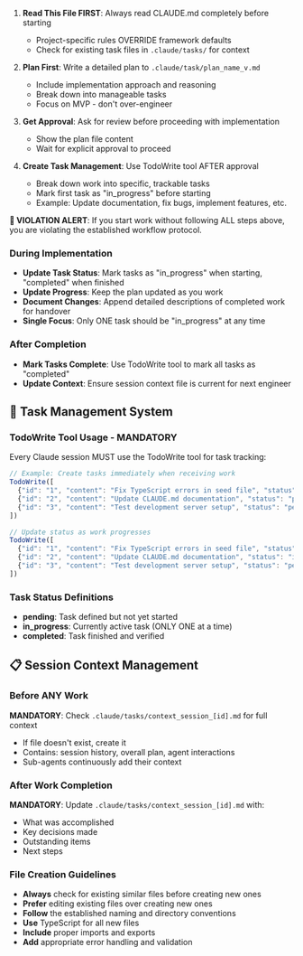 
1. **Read This File FIRST**: Always read CLAUDE.md completely before starting
   - Project-specific rules OVERRIDE framework defaults
   - Check for existing task files in `.claude/tasks/` for context

2. **Plan First**: Write a detailed plan to `.claude/task/plan_name_v.md`
   - Include implementation approach and reasoning
   - Break down into manageable tasks  
   - Focus on MVP - don't over-engineer

3. **Get Approval**: Ask for review before proceeding with implementation
   - Show the plan file content
   - Wait for explicit approval to proceed

4. **Create Task Management**: Use TodoWrite tool AFTER approval
   - Break down work into specific, trackable tasks
   - Mark first task as "in_progress" before starting
   - Example: Update documentation, fix bugs, implement features, etc.

**🚨 VIOLATION ALERT**: If you start work without following ALL steps above, you are violating the established workflow protocol.


### During Implementation
- **Update Task Status**: Mark tasks as "in_progress" when starting, "completed" when finished
- **Update Progress**: Keep the plan updated as you work  
- **Document Changes**: Append detailed descriptions of completed work for handover
- **Single Focus**: Only ONE task should be "in_progress" at any time

### After Completion  
- **Mark Tasks Complete**: Use TodoWrite tool to mark all tasks as "completed"
- **Update Context**: Ensure session context file is current for next engineer

## 📝 Task Management System

### TodoWrite Tool Usage - MANDATORY
Every Claude session MUST use the TodoWrite tool for task tracking:

```javascript
// Example: Create tasks immediately when receiving work
TodoWrite([
  {"id": "1", "content": "Fix TypeScript errors in seed file", "status": "in_progress"},
  {"id": "2", "content": "Update CLAUDE.md documentation", "status": "pending"},
  {"id": "3", "content": "Test development server setup", "status": "pending"}
])

// Update status as work progresses  
TodoWrite([
  {"id": "1", "content": "Fix TypeScript errors in seed file", "status": "completed"},
  {"id": "2", "content": "Update CLAUDE.md documentation", "status": "in_progress"},
  {"id": "3", "content": "Test development server setup", "status": "pending"}
])
```

### Task Status Definitions
- **pending**: Task defined but not yet started
- **in_progress**: Currently active task (ONLY ONE at a time)
- **completed**: Task finished and verified

## 📋 Session Context Management

### Before ANY Work
**MANDATORY**: Check `.claude/tasks/context_session_[id].md` for full context
- If file doesn't exist, create it
- Contains: session history, overall plan, agent interactions
- Sub-agents continuously add their context

### After Work Completion
**MANDATORY**: Update `.claude/tasks/context_session_[id].md` with:
- What was accomplished
- Key decisions made
- Outstanding items
- Next steps





### File Creation Guidelines
- **Always** check for existing similar files before creating new ones
- **Prefer** editing existing files over creating new ones
- **Follow** the established naming and directory conventions
- **Use** TypeScript for all new files
- **Include** proper imports and exports
- **Add** appropriate error handling and validation